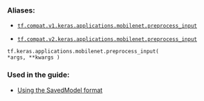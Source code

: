 

### Aliases:

- [ `tf.compat.v1.keras.applications.mobilenet.preprocess_input` ](/api_docs/python/tf/keras/applications/mobilenet/preprocess_input)

- [ `tf.compat.v2.keras.applications.mobilenet.preprocess_input` ](/api_docs/python/tf/keras/applications/mobilenet/preprocess_input)


<devsite-code><pre class="prettyprint lang-python" translate="no" dir="ltr" is-upgraded=""><code translate="no" dir="ltr">tf.keras.applications.mobilenet.preprocess_input(
    *args,
    **kwargs
)
</code></pre></devsite-code>


### Used in the guide:

- [Using the SavedModel format](https://tensorflow.google.cn/guide/saved_model)

